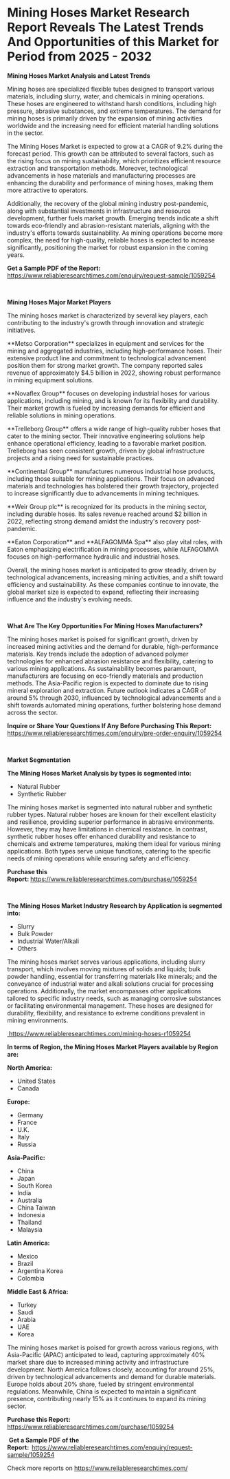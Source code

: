 <p><h1>Mining Hoses Market Research Report Reveals The Latest Trends And Opportunities of this Market for Period from 2025 - 2032</h1></p><p><strong>Mining Hoses Market Analysis and Latest Trends</strong></p>
<p><p>Mining hoses are specialized flexible tubes designed to transport various materials, including slurry, water, and chemicals in mining operations. These hoses are engineered to withstand harsh conditions, including high pressure, abrasive substances, and extreme temperatures. The demand for mining hoses is primarily driven by the expansion of mining activities worldwide and the increasing need for efficient material handling solutions in the sector.</p><p>The Mining Hoses Market is expected to grow at a CAGR of 9.2% during the forecast period. This growth can be attributed to several factors, such as the rising focus on mining sustainability, which prioritizes efficient resource extraction and transportation methods. Moreover, technological advancements in hose materials and manufacturing processes are enhancing the durability and performance of mining hoses, making them more attractive to operators. </p><p>Additionally, the recovery of the global mining industry post-pandemic, along with substantial investments in infrastructure and resource development, further fuels market growth. Emerging trends indicate a shift towards eco-friendly and abrasion-resistant materials, aligning with the industry's efforts towards sustainability. As mining operations become more complex, the need for high-quality, reliable hoses is expected to increase significantly, positioning the market for robust expansion in the coming years.</p></p>
<p><strong>Get a Sample PDF of the Report:&nbsp;</strong> <a href="https://www.reliableresearchtimes.com/enquiry/request-sample/1059254?utm_campaign=3363&utm_medium=2&utm_source=Github&utm_content=ia&utm_term=08042025&utm_id=mining-hoses">https://www.reliableresearchtimes.com/enquiry/request-sample/1059254</a></p>
<p>&nbsp;</p>
<p><strong>Mining Hoses Major Market Players</strong></p>
<p><p>The mining hoses market is characterized by several key players, each contributing to the industry's growth through innovation and strategic initiatives. </p><p>**Metso Corporation** specializes in equipment and services for the mining and aggregated industries, including high-performance hoses. Their extensive product line and commitment to technological advancement position them for strong market growth. The company reported sales revenue of approximately $4.5 billion in 2022, showing robust performance in mining equipment solutions.</p><p>**Novaflex Group** focuses on developing industrial hoses for various applications, including mining, and is known for its flexibility and durability. Their market growth is fueled by increasing demands for efficient and reliable solutions in mining operations.</p><p>**Trelleborg Group** offers a wide range of high-quality rubber hoses that cater to the mining sector. Their innovative engineering solutions help enhance operational efficiency, leading to a favorable market position. Trelleborg has seen consistent growth, driven by global infrastructure projects and a rising need for sustainable practices.</p><p>**Continental Group** manufactures numerous industrial hose products, including those suitable for mining applications. Their focus on advanced materials and technologies has bolstered their growth trajectory, projected to increase significantly due to advancements in mining techniques.</p><p>**Weir Group plc** is recognized for its products in the mining sector, including durable hoses. Its sales revenue reached around $2 billion in 2022, reflecting strong demand amidst the industry's recovery post-pandemic.</p><p>**Eaton Corporation** and **ALFAGOMMA Spa** also play vital roles, with Eaton emphasizing electrification in mining processes, while ALFAGOMMA focuses on high-performance hydraulic and industrial hoses.</p><p>Overall, the mining hoses market is anticipated to grow steadily, driven by technological advancements, increasing mining activities, and a shift toward efficiency and sustainability. As these companies continue to innovate, the global market size is expected to expand, reflecting their increasing influence and the industry's evolving needs.</p></p>
<p>&nbsp;</p>
<p><strong>What Are The Key Opportunities For Mining Hoses Manufacturers?</strong></p>
<p><p>The mining hoses market is poised for significant growth, driven by increased mining activities and the demand for durable, high-performance materials. Key trends include the adoption of advanced polymer technologies for enhanced abrasion resistance and flexibility, catering to various mining applications. As sustainability becomes paramount, manufacturers are focusing on eco-friendly materials and production methods. The Asia-Pacific region is expected to dominate due to rising mineral exploration and extraction. Future outlook indicates a CAGR of around 5% through 2030, influenced by technological advancements and a shift towards automated mining operations, further bolstering hose demand across the sector.</p></p>
<p><strong>Inquire or Share Your Questions If Any Before Purchasing This Report:</strong> <a href="https://www.reliableresearchtimes.com/enquiry/pre-order-enquiry/1059254?utm_campaign=3363&utm_medium=2&utm_source=Github&utm_content=ia&utm_term=08042025&utm_id=mining-hoses">https://www.reliableresearchtimes.com/enquiry/pre-order-enquiry/1059254</a></p>
<p>&nbsp;</p>
<p><strong>Market Segmentation</strong></p>
<p><strong>The Mining Hoses Market Analysis by types is segmented into:</strong></p>
<p><ul><li>Natural Rubber</li><li>Synthetic Rubber</li></ul></p>
<p><p>The mining hoses market is segmented into natural rubber and synthetic rubber types. Natural rubber hoses are known for their excellent elasticity and resilience, providing superior performance in abrasive environments. However, they may have limitations in chemical resistance. In contrast, synthetic rubber hoses offer enhanced durability and resistance to chemicals and extreme temperatures, making them ideal for various mining applications. Both types serve unique functions, catering to the specific needs of mining operations while ensuring safety and efficiency.</p></p>
<p><strong>Purchase this Report:&nbsp;</strong><a href="https://www.reliableresearchtimes.com/purchase/1059254?utm_campaign=3363&utm_medium=2&utm_source=Github&utm_content=ia&utm_term=08042025&utm_id=mining-hoses">https://www.reliableresearchtimes.com/purchase/1059254</a></p>
<p>&nbsp;</p>
<p><strong>The Mining Hoses Market Industry Research by Application is segmented into:</strong></p>
<p><ul><li>Slurry</li><li>Bulk Powder</li><li>Industrial Water/Alkali</li><li>Others</li></ul></p>
<p><p>The mining hoses market serves various applications, including slurry transport, which involves moving mixtures of solids and liquids; bulk powder handling, essential for transferring materials like minerals; and the conveyance of industrial water and alkali solutions crucial for processing operations. Additionally, the market encompasses other applications tailored to specific industry needs, such as managing corrosive substances or facilitating environmental management. These hoses are designed for durability, flexibility, and resistance to extreme conditions prevalent in mining environments.</p></p>
<p><a href="https://www.reliableresearchtimes.com/mining-hoses-r1059254?utm_campaign=3363&utm_medium=2&utm_source=Github&utm_content=ia&utm_term=08042025&utm_id=mining-hoses">&nbsp;https://www.reliableresearchtimes.com/mining-hoses-r1059254</a></p>
<p><strong>In terms of Region, the Mining Hoses Market Players available by Region are:</strong></p>
<p>
    <p> <strong> North America: </strong>
        <ul>
            <li>United States</li>
            <li>Canada</li>
        </ul>
        </p> 
    <p> <strong> Europe: </strong>
        <ul>
            <li>Germany</li>
            <li>France</li>
            <li>U.K.</li>
            <li>Italy</li>
            <li>Russia</li>
        </ul>
        </p> 
    <p> <strong> Asia-Pacific: </strong>
        <ul>
            <li>China</li>
            <li>Japan</li>
            <li>South Korea</li>
            <li>India</li>
            <li>Australia</li>
            <li>China Taiwan</li>
            <li>Indonesia</li>
            <li>Thailand</li>
            <li>Malaysia</li>
        </ul>
        </p> 
    <p> <strong> Latin America: </strong>
        <ul>
            <li>Mexico</li>
            <li>Brazil</li>
            <li>Argentina Korea</li>
            <li>Colombia</li>
        </ul>
        </p> 
    <p> <strong> Middle East & Africa: </strong>
        <ul>
            <li>Turkey</li>
            <li>Saudi</li>
            <li>Arabia</li>
            <li>UAE</li>
            <li>Korea</li>
        </ul>
    </p>
    </p>
<p><p>The mining hoses market is poised for growth across various regions, with Asia-Pacific (APAC) anticipated to lead, capturing approximately 40% market share due to increased mining activity and infrastructure development. North America follows closely, accounting for around 25%, driven by technological advancements and demand for durable materials. Europe holds about 20% share, fueled by stringent environmental regulations. Meanwhile, China is expected to maintain a significant presence, contributing nearly 15% as it continues to expand its mining sector.</p></p>
<p><strong>Purchase this Report: </strong><a href="https://www.reliableresearchtimes.com/purchase/1059254?utm_campaign=3363&utm_medium=2&utm_source=Github&utm_content=ia&utm_term=08042025&utm_id=mining-hoses">https://www.reliableresearchtimes.com/purchase/1059254</a></p>
<p>&nbsp;<strong>Get a Sample PDF of the Report:&nbsp;&nbsp;</strong><a href="https://www.reliableresearchtimes.com/enquiry/request-sample/1059254?utm_campaign=3363&utm_medium=2&utm_source=Github&utm_content=ia&utm_term=08042025&utm_id=mining-hoses">https://www.reliableresearchtimes.com/enquiry/request-sample/1059254</a></p>
<p><strong></strong></p>
<p>Check more reports on <a href="https://www.reliableresearchtimes.com/?utm_campaign=3363&utm_medium=2&utm_source=Github&utm_content=ia&utm_term=08042025&utm_id=mining-hoses">https://www.reliableresearchtimes.com/</a></p>